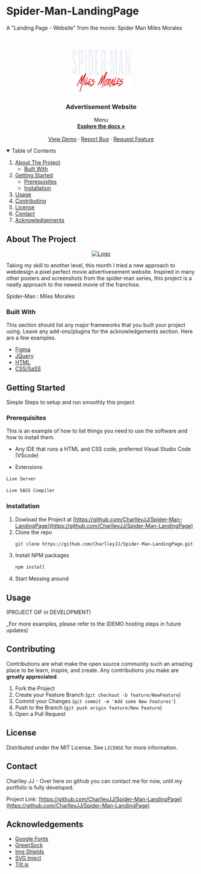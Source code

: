 # Spider-Man-LandingPage
A "Landing Page - Website" from the movie: Spider Man Miles Morales



<!-- PROJECT LOGO -->
<br />
<p align="center">
  <a href="https://github.com/CharlleyJJ/Spider-Man-LandingPage">
    <img src="img/spiderman-text.png" alt="Logo" width="160" height="120">
  </a>

  <h3 align="center"> Advertisement Website</h3>

  <p align="center">
    Menu
    <br />
    <a href="https://github.com/CharlleyJJ/Spider-Man-LandingPage"><strong>Explore the docs »</strong></a>
    <br />
    <br />
    <a href="https://github.com/CharlleyJJ/Spider-Man-LandingPage">View Demo</a>
    ·
    <a href="https://github.com/CharlleyJJ/Spider-Man-LandingPage/issues">Report Bug</a>
    ·
    <a href="https://github.com/CharlleyJJ/Spider-Man-LandingPage/issues">Request Feature</a>
  </p>
</p>



<!-- TABLE OF CONTENTS -->
<details open="open">
  <summary>Table of Contents</summary>
  <ol>
    <li>
      <a href="#about-the-project">About The Project</a>
      <ul>
        <li><a href="#built-with">Built With</a></li>
      </ul>
    </li>
    <li>
      <a href="#getting-started">Getting Started</a>
      <ul>
        <li><a href="#prerequisites">Prerequisites</a></li>
        <li><a href="#installation">Installation</a></li>
      </ul>
    </li>
    <li><a href="#usage">Usage</a></li>
    <li><a href="#contributing">Contributing</a></li>
    <li><a href="#license">License</a></li>
    <li><a href="#contact">Contact</a></li>
    <li><a href="#acknowledgements">Acknowledgements</a></li>
  </ol>
</details>



<!-- ABOUT THE PROJECT -->
## About The Project

<p align="center">
  <a href="https://github.com/CharlleyJJ/Spider-Man-LandingPage/img/2021-04-29 07-47-02 (1).gif">
    <img src="img/2021-04-29 07-47-02 (1).gif" alt="Logo" width="1080" height="720">
  </a>

Taking my skill to another level, this month I tried a new approach to webdesign a pixel perfect movie advertivesement website.
Inspired in many other posters and screenshots from the spider-man series, this project is a neatly approach to the newest movie of the franchise.

Spider-Man : Miles Morales

### Built With

This section should list any major frameworks that you built your project using. Leave any add-ons/plugins for the acknowledgements section. Here are a few examples.
* [Figma](https://www.figma.com)
* [JQuery](https://jquery.com)
* [HTML](https://www.w3schools.com/html/)
* [CSS/SaSS](https://sass-lang.com)


<!-- GETTING STARTED -->
## Getting Started

Simple Steps to setup and run smoothly this project

### Prerequisites

This is an example of how to list things you need to use the software and how to install them.
* Any IDE that runs a HTML and CSS code, preferred Visual Studio Code (VScode)

 * Extensions
  ```sh
  Live Server
  ```
  ```sh
  Live SASS Compiler
  ```

### Installation

1. Dowload the Project at [https://github.com/CharlleyJJ/Spider-Man-LandingPage](https://github.com/CharlleyJJ/Spider-Man-LandingPage)
2. Clone the repo
   ```sh
   git clone https://github.com/CharlleyJJ/Spider-Man-LandingPage.git
   ```
3. Install NPM packages
   ```sh
   npm install
   ```
4. Start Messing around



<!-- USAGE EXAMPLES -->
## Usage

(PROJECT GIF in DEVELOPMENT)

_For more examples, please refer to the (DEMO hosting steps in future updates)


<!-- CONTRIBUTING -->
## Contributing

Contributions are what make the open source community such an amazing place to be learn, inspire, and create. Any contributions you make are **greatly appreciated**.

1. Fork the Project
2. Create your Feature Branch (`git checkout -b feature/NewFeature`)
3. Commit your Changes (`git commit -m 'Add some New Features'`)
4. Push to the Branch (`git push origin feature/New Feature`)
5. Open a Pull Request



<!-- LICENSE -->
## License

Distributed under the MIT License. See `LICENSE` for more information.



<!-- CONTACT -->
## Contact

Charlley JJ - Over here on github you can contact me for now, until my portfolio is fully developed.

Project Link: [https://github.com/CharlleyJJ/Spider-Man-LandingPage](https://github.com/CharlleyJJ/Spider-Man-LandingPage)



<!-- ACKNOWLEDGEMENTS -->
## Acknowledgements
* [Google Fonts](https://fonts.google.com)
* [GreenSock](https://greensock.com)
* [Img Shields](https://shields.io)
* [SVG Inject](https://github.com/iconfu/svg-inject)
* [Tilt.js](https://gijsroge.github.io/tilt.js/)





<!-- MARKDOWN LINKS & IMAGES -->
<!-- https://www.markdownguide.org/basic-syntax/#reference-style-links -->
[issues-url]: https://github.com/CharlleyJJ/Spider-Man-LandingPage/issues
[linkedin-url]: https://www.linkedin.com/in/charlley-j-jabbar/
